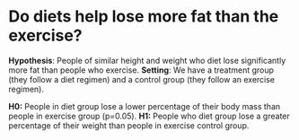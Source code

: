 # Do diets help lose more fat than the exercise?

**Hypothesis**: People of similar height and weight who diet lose significantly more fat than people who exercise.
**Setting**: We have a treatment group (they follow a diet regimen) and a control group (they follow an exercise regimen).

**H0:** People in diet group lose a lower percentage of their body mass than people in exercise group (p=0.05).
**H1:** People who diet group lose a greater percentage of their weight than people in exercise control group.
